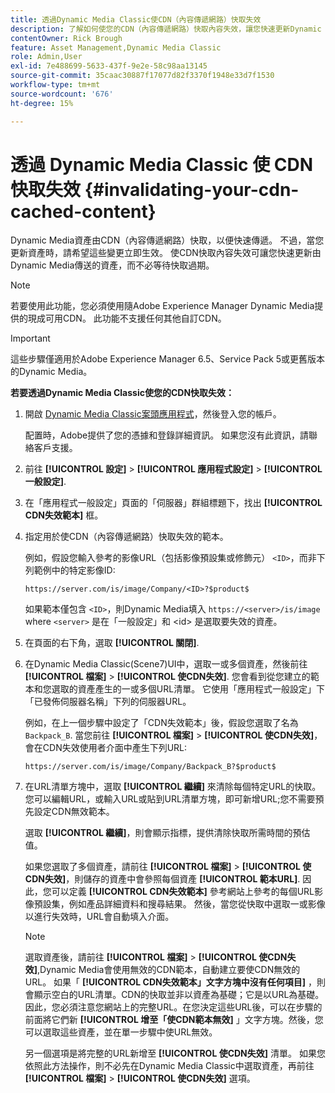 ```yaml
---
title: 透過Dynamic Media Classic使CDN（內容傳遞網路）快取失效
description: 了解如何使您的CDN（內容傳遞網路）快取內容失效，讓您快速更新Dynamic Media所傳送的資產，而不必等待快取過期。
contentOwner: Rick Brough
feature: Asset Management,Dynamic Media Classic
role: Admin,User
exl-id: 7e488699-5633-437f-9e2e-58c98aa13145
source-git-commit: 35caac30887f17077d82f3370f1948e33d7f1530
workflow-type: tm+mt
source-wordcount: '676'
ht-degree: 15%

---
```


# 透過 Dynamic Media Classic 使 CDN 快取失效 {#invalidating-your-cdn-cached-content}

Dynamic Media資產由CDN（內容傳遞網路）快取，以便快速傳遞。 不過，當您更新資產時，請希望這些變更立即生效。 使CDN快取內容失效可讓您快速更新由Dynamic Media傳送的資產，而不必等待快取過期。

>[!NOTE]
>
>若要使用此功能，您必須使用隨Adobe Experience Manager Dynamic Media提供的現成可用CDN。 此功能不支援任何其他自訂CDN。

>[!IMPORTANT]
>
>這些步驟僅適用於Adobe Experience Manager 6.5、Service Pack 5或更舊版本的Dynamic Media。 <!-- If you are using Dynamic Media in AEM as a Cloud Service, [use the new steps found here](/help/assets/invalidate-cdn-cache-dynamic-media.md). -->

<!-- REMOVED MARCH 28, 2022 BECAUSE OF 404; NO REDIRECT WAS PUT IN PLACE BY SUPPORT See also [Cache overview in Dynamic Media Classic](https://helpx.adobe.com/experience-manager/scene7/kb/base/caching-questions/scene7-caching-overview.html). -->

**若要透過Dynamic Media Classic使您的CDN快取失效：**

1. 開啟 [Dynamic Media Classic案頭應用程式](https://experienceleague.adobe.com/docs/dynamic-media-classic/using/getting-started/signing-out.html#getting-started)，然後登入您的帳戶。

   配置時，Adobe提供了您的憑據和登錄詳細資訊。 如果您沒有此資訊，請聯絡客戶支援。

1. 前往 **[!UICONTROL 設定]** > **[!UICONTROL 應用程式設定]** > **[!UICONTROL 一般設定]**.
1. 在「應用程式一般設定」頁面的「伺服器」群組標題下，找出 **[!UICONTROL CDN失效範本]** 框。

1. 指定用於使CDN（內容傳遞網路）快取失效的範本。

   例如，假設您輸入參考的影像URL（包括影像預設集或修飾元） `<ID>`，而非下列範例中的特定影像ID:

   `https://server.com/is/image/Company/<ID>?$product$`

   如果範本僅包含 `<ID>`，則Dynamic Media填入 `https://<server>/is/image` where `<server>` 是在「一般設定」和 &lt;id> 是選取要失效的資產。

1. 在頁面的右下角，選取 **[!UICONTROL 關閉]**.
1. 在Dynamic Media Classic(Scene7)UI中，選取一或多個資產，然後前往 **[!UICONTROL 檔案]** > **[!UICONTROL 使CDN失效]**. 您會看到從您建立的範本和您選取的資產產生的一或多個URL清單。 它使用「應用程式一般設定」下「已發佈伺服器名稱」下列的伺服器URL。

   例如，在上一個步驟中設定了「CDN失效範本」後，假設您選取了名為 `Backpack_B`. 當您前往 **[!UICONTROL 檔案]** > **[!UICONTROL 使CDN失效]**，會在CDN失效使用者介面中產生下列URL:

   `https://server.com/is/image/Company/Backpack_B?$product$`

1. 在URL清單方塊中，選取 **[!UICONTROL 繼續]** 來清除每個特定URL的快取。 您可以編輯URL，或輸入URL或貼到URL清單方塊，即可新增URL;您不需要預先設定CDN無效範本。

   選取 **[!UICONTROL 繼續]**，則會顯示指標，提供清除快取所需時間的預估值。

   如果您選取了多個資產，請前往 **[!UICONTROL 檔案]** > **[!UICONTROL 使CDN失效]**，則儲存的資產中會參照每個資產 **[!UICONTROL 範本URL]**. 因此，您可以定義 **[!UICONTROL CDN失效範本]** 參考網站上參考的每個URL影像預設集，例如產品詳細資料和搜尋結果。 然後，當您從快取中選取一或影像以進行失效時，URL會自動填入介面。

   >[!NOTE]
   >
   >選取資產後，請前往 **[!UICONTROL 檔案]** > **[!UICONTROL 使CDN失效]**,Dynamic Media會使用無效的CDN範本，自動建立要使CDN無效的URL。 如果「 **[!UICONTROL CDN失效範本」文字方塊中沒有任何項目]** ，則會顯示空白的URL清單。CDN的快取並非以資產為基礎；它是以URL為基礎。因此，您必須注意您網站上的完整URL。在您決定這些URL後，可以在步驟的前面將它們新 **[!UICONTROL 增至「使CDN範本無效]** 」文字方塊。然後，您可以選取這些資產，並在單一步驟中使URL無效。
   >
   >另一個選項是將完整的URL新增至 **[!UICONTROL 使CDN失效]** 清單。 如果您依照此方法操作，則不必先在Dynamic Media Classic中選取資產，再前往 **[!UICONTROL 檔案]** > **[!UICONTROL 使CDN失效]** 選項。

